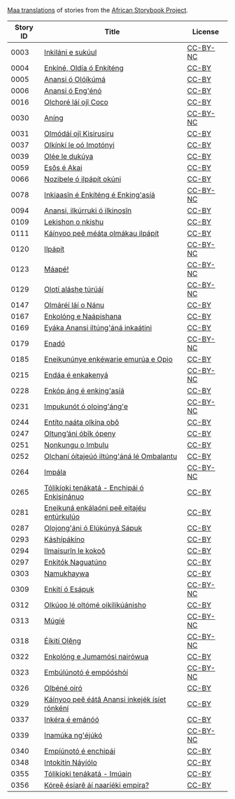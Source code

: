 [Maa translations](http://my.africanstorybook.org/language/maa) of stories from the [African Storybook Project](http://my.africanstorybook.org).

Story ID | Title | License
-------- | ----- | -------
0003 | [Inkiláni e sukúul](http://my.africanstorybook.org/stories/inkiláni-e-sukúul) | [CC-BY-NC](http://creativecommons.org/licenses/by-nc/3.0/)
0004 | [Enkíné, Oldía ó Enkíténg](http://my.africanstorybook.org/stories/enkíné-oldía-ó-enkíténg) | [CC-BY](https://creativecommons.org/licenses/by/3.0/)
0005 | [Anansi ó Olóíkúmá](http://my.africanstorybook.org/stories/anansi-ó-olóíkúmá) | [CC-BY](https://creativecommons.org/licenses/by/3.0/)
0006 | [Anansi ó Eng'énó](http://my.africanstorybook.org/stories/anansi-ó-engénó) | [CC-BY](https://creativecommons.org/licenses/by/3.0/)
0016 | [Olchoré láí ojî Coco](http://my.africanstorybook.org/stories/olchoré-láí-ojî-coco) | [CC-BY](https://creativecommons.org/licenses/by/3.0/)
0030 | [Aníng](http://my.africanstorybook.org/stories/aníng) | [CC-BY-NC](http://creativecommons.org/licenses/by-nc/3.0/)
0031 | [Olmódáí ojî Kisirusiru](http://my.africanstorybook.org/stories/olmódáí-ojî-kisirusiru) | [CC-BY](https://creativecommons.org/licenses/by/3.0/)
0037 | [Olkínkí le oó Imotónyi ](http://my.africanstorybook.org/stories/olkínkí-le-oó-imotónyi) | [CC-BY](https://creativecommons.org/licenses/by/3.0/)
0039 | [Olée le dukúya](http://my.africanstorybook.org/stories/olée-le-dukúya) | [CC-BY](https://creativecommons.org/licenses/by/3.0/)
0059 | [Esôs é Akai](http://my.africanstorybook.org/stories/esôs-é-akai) | [CC-BY](https://creativecommons.org/licenses/by/3.0/)
0066 | [Nozibele ó ilpápít okúni](http://my.africanstorybook.org/stories/nozibele-ó-ilpápít-okúni) | [CC-BY](https://creativecommons.org/licenses/by/3.0/)
0078 | [Inkiaasîn é Enkíténg é Enking'asíá](http://my.africanstorybook.org/stories/inkiaasîn-é-enkíténg-é-enkingasíá) | [CC-BY-NC](http://creativecommons.org/licenses/by-nc/3.0/)
0094 | [Anansi, ilkúrruki ó ilkinosîn](http://my.africanstorybook.org/stories/anansi-ilkúrruki-ó-ilkinosîn) | [CC-BY](https://creativecommons.org/licenses/by/3.0/)
0109 | [Lekishon o nkishu](http://my.africanstorybook.org/stories/lekishon-o-nkishu) | [CC-BY](https://creativecommons.org/licenses/by/4.0/)
0111 | [Káínyoo peê méáta olmákau ilpápít](http://my.africanstorybook.org/stories/káínyoo-peê-méáta-olmákau-ilpápít) | [CC-BY](https://creativecommons.org/licenses/by/3.0/)
0120 | [Ilpápít](http://my.africanstorybook.org/stories/ilpápít) | [CC-BY-NC](http://creativecommons.org/licenses/by-nc/3.0/)
0123 | [Máapé!](http://my.africanstorybook.org/stories/máapé) | [CC-BY-NC](http://creativecommons.org/licenses/by-nc/3.0/)
0129 | [Olotí aláshe túrúáí](http://my.africanstorybook.org/stories/olotí-aláshe-túrúáí) | [CC-BY-NC](http://creativecommons.org/licenses/by-nc/3.0/)
0147 | [Olmáréí láí o Nánu](http://my.africanstorybook.org/stories/olmáréí-láí-o-nánu) | [CC-BY](https://creativecommons.org/licenses/by/3.0/)
0167 | [Enkolóng e Naápishana](http://my.africanstorybook.org/stories/enkolóng-e-naápishana) | [CC-BY](https://creativecommons.org/licenses/by/3.0/)
0169 | [Eyáka Anansi iltúng'áná inkaátini](http://my.africanstorybook.org/stories/eyáka-anansi-iltúngáná-inkaátini) | [CC-BY](https://creativecommons.org/licenses/by/3.0/)
0179 | [Enadó](http://my.africanstorybook.org/stories/enadó) | [CC-BY-NC](http://creativecommons.org/licenses/by-nc/3.0/)
0185 | [Eneikunúnye enkéwarie emurúa e Opio](http://my.africanstorybook.org/stories/eneikunúnye-enkéwarie-emurúa-e-opio) | [CC-BY](https://creativecommons.org/licenses/by/3.0/)
0215 | [Endáa é enkakenyá](http://my.africanstorybook.org/stories/endáa-é-enkakenyá) | [CC-BY-NC](http://creativecommons.org/licenses/by-nc/3.0/)
0228 | [Enkóp áng é enking'asíá](http://my.africanstorybook.org/stories/enkóp-áng-é-enkingasíá) | [CC-BY](https://creativecommons.org/licenses/by/3.0/)
0231 | [Impukunót ó oloing'áng'e](http://my.africanstorybook.org/stories/impukunót-ó-oloingánge) | [CC-BY-NC](http://creativecommons.org/licenses/by-nc/3.0/)
0244 | [Entíto naáta olkína obô](http://my.africanstorybook.org/stories/entíto-naáta-olkína-obô) | [CC-BY](https://creativecommons.org/licenses/by/3.0/)
0247 | [Oltung’áni óbîk ópeny](http://my.africanstorybook.org/stories/oltung’áni-óbîk-ópeny) | [CC-BY](https://creativecommons.org/licenses/by/3.0/)
0251 | [Nonkungu o Imbulu](http://my.africanstorybook.org/stories/nonkungu-o-imbulu) | [CC-BY](https://creativecommons.org/licenses/by/3.0/)
0252 | [Olchaní óítajeúó iltúng'áná lé Ombalantu](http://my.africanstorybook.org/stories/olchaní-óítajeúó-iltúngáná-lé-ombalantu) | [CC-BY](https://creativecommons.org/licenses/by/3.0/)
0264 | [Impála](http://my.africanstorybook.org/stories/impála) | [CC-BY-NC](http://creativecommons.org/licenses/by-nc/3.0/)
0265 | [Tólikíoki tenákatá - Enchipái ó Enkisinánuo](http://my.africanstorybook.org/stories/tólikíoki-tenákatá-enchipái-ó-enkisinánuo) | [CC-BY](https://creativecommons.org/licenses/by/3.0/)
0281 | [Eneikuná enkálaóni peê eitajéu entúrkulúo](http://my.africanstorybook.org/stories/eneikuná-enkálaóni-peê-eitajéu-entúrkulúo) | [CC-BY](https://creativecommons.org/licenses/by/3.0/)
0287 | [Olojong'áni ó Elúkúnyá Sápuk](http://my.africanstorybook.org/stories/olojongáni-ó-elúkúnyá-sápuk) | [CC-BY](https://creativecommons.org/licenses/by/3.0/)
0293 | [Káshípákíno](http://my.africanstorybook.org/stories/káshípákíno) | [CC-BY](https://creativecommons.org/licenses/by/3.0/)
0294 | [Ilmaisurîn le kokoô](http://my.africanstorybook.org/stories/ilmaisurîn-le-kokoô) | [CC-BY](https://creativecommons.org/licenses/by/3.0/)
0297 | [Enkitók Naguatúno](http://my.africanstorybook.org/stories/enkitók-naguatúno) | [CC-BY](https://creativecommons.org/licenses/by/3.0/)
0303 | [Namukhaywa](http://my.africanstorybook.org/stories/namukhaywa-2) | [CC-BY](https://creativecommons.org/licenses/by/3.0/)
0309 | [Enkití ó Esápuk](http://my.africanstorybook.org/stories/enkití-ó-esápuk) | [CC-BY-NC](http://creativecommons.org/licenses/by-nc/3.0/)
0312 | [Olkúoo lé oltómé oikilikúánisho](http://my.africanstorybook.org/stories/olkúoo-lé-oltómé-oikilikúánisho) | [CC-BY](https://creativecommons.org/licenses/by/3.0/)
0313 | [Múgíé](http://my.africanstorybook.org/stories/múgíé) | [CC-BY-NC](http://creativecommons.org/licenses/by-nc/3.0/)
0318 | [Éíkití Olêng](http://my.africanstorybook.org/stories/éíkití-olêng) | [CC-BY-NC](http://creativecommons.org/licenses/by-nc/3.0/)
0322 | [Enkolóng e Jumamósi nairówua](http://my.africanstorybook.org/stories/enkolóng-e-jumamósi-nairówua) | [CC-BY](https://creativecommons.org/licenses/by/3.0/)
0323 | [Embúlúnotó é empóóshóí](http://my.africanstorybook.org/stories/embúlúnotó-é-empóóshóí) | [CC-BY-NC](http://creativecommons.org/licenses/by-nc/3.0/)
0326 | [Olbéné oiró](http://my.africanstorybook.org/stories/olbéné-oiró) | [CC-BY](https://creativecommons.org/licenses/by/3.0/)
0329 | [Káínyoo peê éátâ Anansi inkejék ísíet rónkéní](http://my.africanstorybook.org/stories/káínyoo-peê-éátâ-anansi-inkejék-ísíet-rónkéní) | [CC-BY](https://creativecommons.org/licenses/by/3.0/)
0337 | [Inkéra é emánóó](http://my.africanstorybook.org/stories/inkéra-é-emánóó) | [CC-BY](https://creativecommons.org/licenses/by/3.0/)
0339 | [Inamúka ng'éjúkó](http://my.africanstorybook.org/stories/inamúka-ngéjúkó) | [CC-BY-NC](http://creativecommons.org/licenses/by-nc/3.0/)
0340 | [Empíúnotó é enchipái](http://my.africanstorybook.org/stories/empíúnotó-é-enchipái) | [CC-BY](https://creativecommons.org/licenses/by/3.0/)
0348 | [Intokitín Náyíólo](http://my.africanstorybook.org/stories/intokitín-náyíólo) | [CC-BY](https://creativecommons.org/licenses/by/3.0/)
0355 | [Tólikíoki tenákatá - Imúain](http://my.africanstorybook.org/stories/tólikíoki-tenákatá-imúain) | [CC-BY](https://creativecommons.org/licenses/by/3.0/)
0356 | [Kóreê ésíarê áí naaríéki empíra?](http://my.africanstorybook.org/stories/kóreê-ésíarê-áí-naaríéki-empíra) | [CC-BY](https://creativecommons.org/licenses/by/3.0/)
